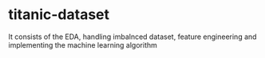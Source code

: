 # titanic-dataset
It consists of the EDA, handling imbalnced dataset, feature engineering and implementing the machine learning algorithm
